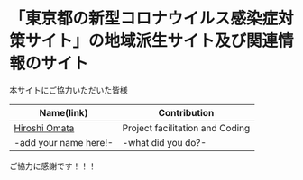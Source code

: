 「東京都の新型コロナウイルス感染症対策サイト」の地域派生サイト及び関連情報のサイト
=====

本サイトにご協力いただいた皆様

| Name(link) | Contribution |
| --- | --- |
| [Hiroshi Omata](https://github.com/homata) | Project facilitation and Coding |
| -add your name here!- | -what did you do?- |

ご協力に感謝です！！！
